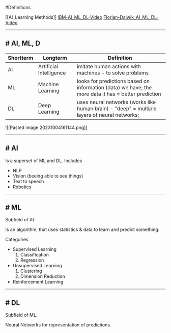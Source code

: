 #Definitions 

[[AI_Learning Methods]]
[IBM-AI_ML_DL-Video](https://www.youtube.com/watch?v=4RixMPF4xis)
[Florian-Dalwik_AI_ML_DL-Video](https://www.youtube.com/watch?v=Ip1a2JHdt3E)

---
## # AI, ML, D

| Shortterm | Longterm                | Definition                                                                                          |
| --------- | ----------------------- | --------------------------------------------------------------------------------------------------- |
| AI        | Artificial Intelligence | imitate human actions with machines - to solve problems                                             |
| ML        | Machine Learning        | looks for predictions based on information (data) we have; the more data it has = better prediction |
| DL        | Deep Learning           | uses neural networks (works like human brain) - "deep" = multiple layers of neural networks;        |

![[Pasted image 20231004161144.png]]

---
## # AI

Is a superset of ML and DL. 
Includes
- NLP
- Vision (beeing able to see things)
- Text to speech
- Robotics

---
## # ML

Subfield of AI.

Is an algorithm, that uses statistics & data to learn and predict something.

Categories
- Supervised Learning
	1. Classification
	2. Regression
- Unsupervised Learning
	1. Clustering
	2. Dimension Reduction
- Reinforcement Learning

---
## # DL

Subfield of ML.

Neural Networks for representation of predictions.
